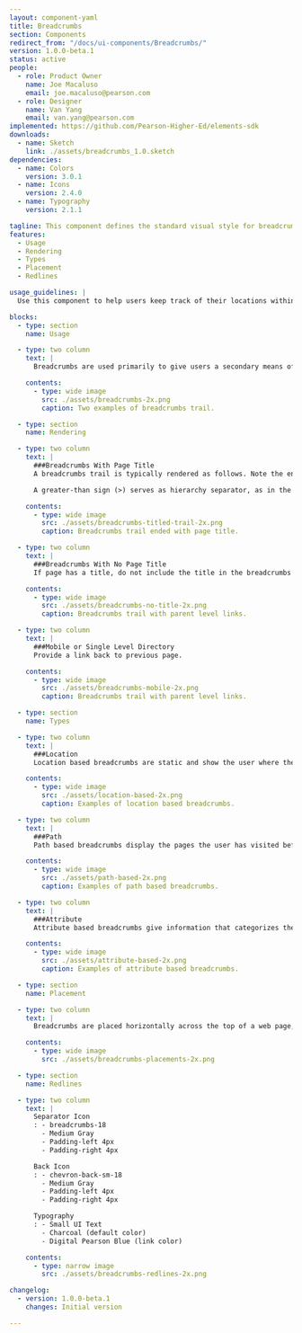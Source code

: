```yaml
---
layout: component-yaml
title: Breadcrumbs
section: Components
redirect_from: "/docs/ui-components/Breadcrumbs/"
version: 1.0.0-beta.1
status: active
people:
  - role: Product Owner
    name: Joe Macaluso
    email: joe.macaluso@pearson.com
  - role: Designer
    name: Van Yang
    email: van.yang@pearson.com
implemented: https://github.com/Pearson-Higher-Ed/elements-sdk
downloads:
  - name: Sketch
    link: ./assets/breadcrumbs_1.0.sketch
dependencies:
  - name: Colors
    version: 3.0.1
  - name: Icons
    version: 2.4.0
  - name: Typography
    version: 2.1.1

tagline: This component defines the standard visual style for breadcrumbs.
features:
  - Usage
  - Rendering
  - Types
  - Placement
  - Redlines

usage_guidelines: |
  Use this component to help users keep track of their locations within a website.

blocks:
  - type: section
    name: Usage

  - type: two column
    text: |
      Breadcrumbs are used primarily to give users a secondary means of navigating a website. They provide a trail of links for the user to follow back to the starting or entry point. Typically, breadcrumbs display a hierarchy of the current page in relation to the website's structure or display the pages the user has visited before arriving on the current page.

    contents:
      - type: wide image
        src: ./assets/breadcrumbs-2x.png
        caption: Two examples of breadcrumbs trail.

  - type: section
    name: Rendering

  - type: two column
    text: |
      ###Breadcrumbs With Page Title
      A breadcrumbs trail is typically rendered as follows. Note the end of the trail, the page currently being viewed is displayed as a non-link.

      A greater-than sign (>) serves as hierarchy separator, as in the format of Parent page > Child page.

    contents:
      - type: wide image
        src: ./assets/breadcrumbs-titled-trail-2x.png
        caption: Breadcrumbs trail ended with page title.

  - type: two column
    text: |
      ###Breadcrumbs With No Page Title
      If page has a title, do not include the title in the breadcrumbs to avoid redundancy.

    contents:
      - type: wide image
        src: ./assets/breadcrumbs-no-title-2x.png
        caption: Breadcrumbs trail with parent level links.

  - type: two column
    text: |
      ###Mobile or Single Level Directory
      Provide a link back to previous page.

    contents:
      - type: wide image
        src: ./assets/breadcrumbs-mobile-2x.png
        caption: Breadcrumbs trail with parent level links.

  - type: section
    name: Types

  - type: two column
    text: |
      ###Location
      Location based breadcrumbs are static and show the user where the page is located in the website's hierarchy. Best used for navigation schemes that have multiple levels (usually more than two levels).

    contents:
      - type: wide image
        src: ./assets/location-based-2x.png
        caption: Examples of location based breadcrumbs.

  - type: two column
    text: |
      ###Path
      Path based breadcrumbs display the pages the user has visited before arriving on the current page.

    contents:
      - type: wide image
        src: ./assets/path-based-2x.png
        caption: Examples of path based breadcrumbs.

  - type: two column
    text: |
      ###Attribute
      Attribute based breadcrumbs give information that categorizes the current page.

    contents:
      - type: wide image
        src: ./assets/attribute-based-2x.png
        caption: Examples of attribute based breadcrumbs.

  - type: section
    name: Placement

  - type: two column
    text: |
      Breadcrumbs are placed horizontally across the top of a web page, often below navigation or application header.

    contents:
      - type: wide image
        src: ./assets/breadcrumbs-placements-2x.png

  - type: section
    name: Redlines

  - type: two column
    text: |
      Separator Icon
      : - breadcrumbs-18
        - Medium Gray
        - Padding-left 4px
        - Padding-right 4px

      Back Icon
      : - chevron-back-sm-18
        - Medium Gray
        - Padding-left 4px
        - Padding-right 4px

      Typography
      : - Small UI Text
        - Charcoal (default color)
        - Digital Pearson Blue (link color)

    contents:
      - type: narrow image
        src: ./assets/breadcrumbs-redlines-2x.png

changelog:
  - version: 1.0.0-beta.1
    changes: Initial version

---
```

